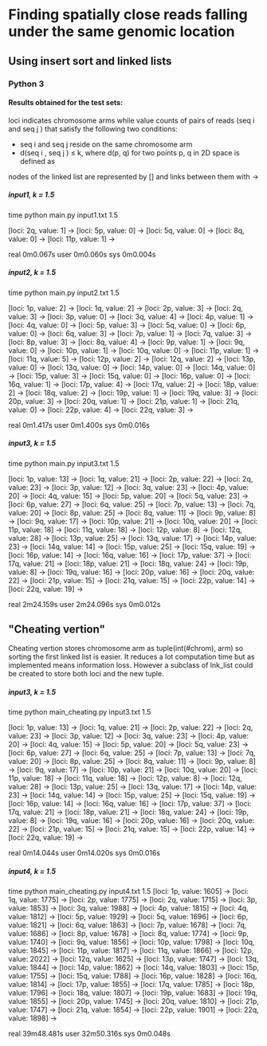 # Finding spatially close reads falling under the same genomic location
## Using insert sort and linked lists
### Python 3

#### Results obtained for the test sets: 
loci indicates chromosome arms while value counts of pairs of reads (seq i and seq j ) that satisfy the following two conditions:

* seq i and seq j reside on the same chromosome arm
* d(seq i , seq j ) ≤ k, where d(p, q) for two points p, q in 2D space is defined as

nodes of the linked list are represented by [] and links between them with ->

##### input1, k = 1.5
time python main.py input1.txt 1.5

[loci: 2q, value: 1] -> [loci: 5p, value: 0] -> [loci: 5q, value: 0] -> [loci: 8q, value: 0] -> [loci: 11p, value: 1] -> 

real	0m0.067s
user	0m0.060s
sys	0m0.004s

##### input2, k = 1.5
time python main.py input2.txt 1.5

[loci: 1p, value: 2] -> [loci: 1q, value: 2] -> [loci: 2p, value: 3] -> [loci: 2q, value: 3] -> [loci: 3p, value: 0] -> [loci: 3q, value: 4] -> [loci: 4p, value: 1] -> [loci: 4q, value: 0] -> [loci: 5p, value: 3] -> [loci: 5q, value: 0] -> [loci: 6p, value: 0] -> [loci: 6q, value: 3] -> [loci: 7p, value: 1] -> [loci: 7q, value: 3] -> [loci: 8p, value: 3] -> [loci: 8q, value: 4] -> [loci: 9p, value: 1] -> [loci: 9q, value: 0] -> [loci: 10p, value: 1] -> [loci: 10q, value: 0] -> [loci: 11p, value: 1] -> [loci: 11q, value: 5] -> [loci: 12p, value: 2] -> [loci: 12q, value: 2] -> [loci: 13p, value: 0] -> [loci: 13q, value: 0] -> [loci: 14p, value: 0] -> [loci: 14q, value: 0] -> [loci: 15p, value: 3] -> [loci: 15q, value: 0] -> [loci: 16p, value: 0] -> [loci: 16q, value: 1] -> [loci: 17p, value: 4] -> [loci: 17q, value: 2] -> [loci: 18p, value: 2] -> [loci: 18q, value: 2] -> [loci: 19p, value: 1] -> [loci: 19q, value: 3] -> [loci: 20p, value: 3] -> [loci: 20q, value: 1] -> [loci: 21p, value: 1] -> [loci: 21q, value: 0] -> [loci: 22p, value: 4] -> [loci: 22q, value: 3] -> 

real	0m1.417s
user	0m1.400s
sys	0m0.016s

##### input3, k = 1.5

time python main.py input3.txt 1.5

[loci: 1p, value: 13] -> [loci: 1q, value: 21] -> [loci: 2p, value: 22] -> [loci: 2q, value: 23] -> [loci: 3p, value: 12] -> [loci: 3q, value: 23] -> [loci: 4p, value: 20] -> [loci: 4q, value: 15] -> [loci: 5p, value: 20] -> [loci: 5q, value: 23] -> [loci: 6p, value: 27] -> [loci: 6q, value: 25] -> [loci: 7p, value: 13] -> [loci: 7q, value: 20] -> [loci: 8p, value: 25] -> [loci: 8q, value: 11] -> [loci: 9p, value: 8] -> [loci: 9q, value: 17] -> [loci: 10p, value: 21] -> [loci: 10q, value: 20] -> [loci: 11p, value: 18] -> [loci: 11q, value: 18] -> [loci: 12p, value: 8] -> [loci: 12q, value: 28] -> [loci: 13p, value: 25] -> [loci: 13q, value: 17] -> [loci: 14p, value: 23] -> [loci: 14q, value: 14] -> [loci: 15p, value: 25] -> [loci: 15q, value: 19] -> [loci: 16p, value: 14] -> [loci: 16q, value: 16] -> [loci: 17p, value: 37] -> [loci: 17q, value: 21] -> [loci: 18p, value: 21] -> [loci: 18q, value: 24] -> [loci: 19p, value: 8] -> [loci: 19q, value: 16] -> [loci: 20p, value: 16] -> [loci: 20q, value: 22] -> [loci: 21p, value: 15] -> [loci: 21q, value: 15] -> [loci: 22p, value: 14] -> [loci: 22q, value: 19] -> 

real	2m24.159s
user	2m24.096s
sys	0m0.012s


## "Cheating vertion"

Cheating vertion stores chromosome arm as tuple(int(#chrom), arm) so sorting the first linked list is easier. It reduces a lot computation time but as implemented means information loss. However a subclass of lnk_list could be created to store both loci and the new tuple.

##### input3, k = 1.5

time python main_cheating.py input3.txt 1.5

[loci: 1p, value: 13] -> [loci: 1q, value: 21] -> [loci: 2p, value: 22] -> [loci: 2q, value: 23] -> [loci: 3p, value: 12] -> [loci: 3q, value: 23] -> [loci: 4p, value: 20] -> [loci: 4q, value: 15] -> [loci: 5p, value: 20] -> [loci: 5q, value: 23] -> [loci: 6p, value: 27] -> [loci: 6q, value: 25] -> [loci: 7p, value: 13] -> [loci: 7q, value: 20] -> [loci: 8p, value: 25] -> [loci: 8q, value: 11] -> [loci: 9p, value: 8] -> [loci: 9q, value: 17] -> [loci: 10p, value: 21] -> [loci: 10q, value: 20] -> [loci: 11p, value: 18] -> [loci: 11q, value: 18] -> [loci: 12p, value: 8] -> [loci: 12q, value: 28] -> [loci: 13p, value: 25] -> [loci: 13q, value: 17] -> [loci: 14p, value: 23] -> [loci: 14q, value: 14] -> [loci: 15p, value: 25] -> [loci: 15q, value: 19] -> [loci: 16p, value: 14] -> [loci: 16q, value: 16] -> [loci: 17p, value: 37] -> [loci: 17q, value: 21] -> [loci: 18p, value: 21] -> [loci: 18q, value: 24] -> [loci: 19p, value: 8] -> [loci: 19q, value: 16] -> [loci: 20p, value: 16] -> [loci: 20q, value: 22] -> [loci: 21p, value: 15] -> [loci: 21q, value: 15] -> [loci: 22p, value: 14] -> [loci: 22q, value: 19] -> 

real	0m14.044s
user	0m14.020s
sys	0m0.016s

##### input4, k = 1.5

time python main_cheating.py input4.txt 1.5
[loci: 1p, value: 1605] -> [loci: 1q, value: 1775] -> [loci: 2p, value: 1775] -> [loci: 2q, value: 1715] -> [loci: 3p, value: 1853] -> [loci: 3q, value: 1988] -> [loci: 4p, value: 1815] -> [loci: 4q, value: 1812] -> [loci: 5p, value: 1929] -> [loci: 5q, value: 1696] -> [loci: 6p, value: 1821] -> [loci: 6q, value: 1863] -> [loci: 7p, value: 1678] -> [loci: 7q, value: 1686] -> [loci: 8p, value: 1678] -> [loci: 8q, value: 1774] -> [loci: 9p, value: 1740] -> [loci: 9q, value: 1856] -> [loci: 10p, value: 1798] -> [loci: 10q, value: 1845] -> [loci: 11p, value: 1817] -> [loci: 11q, value: 1866] -> [loci: 12p, value: 2022] -> [loci: 12q, value: 1625] -> [loci: 13p, value: 1747] -> [loci: 13q, value: 1844] -> [loci: 14p, value: 1862] -> [loci: 14q, value: 1803] -> [loci: 15p, value: 1755] -> [loci: 15q, value: 1788] -> [loci: 16p, value: 1828] -> [loci: 16q, value: 1814] -> [loci: 17p, value: 1855] -> [loci: 17q, value: 1785] -> [loci: 18p, value: 1796] -> [loci: 18q, value: 1807] -> [loci: 19p, value: 1683] -> [loci: 19q, value: 1855] -> [loci: 20p, value: 1745] -> [loci: 20q, value: 1810] -> [loci: 21p, value: 1747] -> [loci: 21q, value: 1854] -> [loci: 22p, value: 1901] -> [loci: 22q, value: 1898] -> 

real	39m48.481s
user	32m50.316s
sys	0m0.048s


